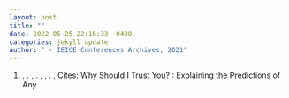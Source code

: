 ```yaml
--- 
layout: post 
title: "" 
date: 2022-05-25 22:16:33 -0400 
categories: jekyll update 
author: " - IEICE Conferences Archives, 2021" 
--- 
```

1. , . , . , , . , Cites: Why Should I Trust You? : Explaining the Predictions of Any